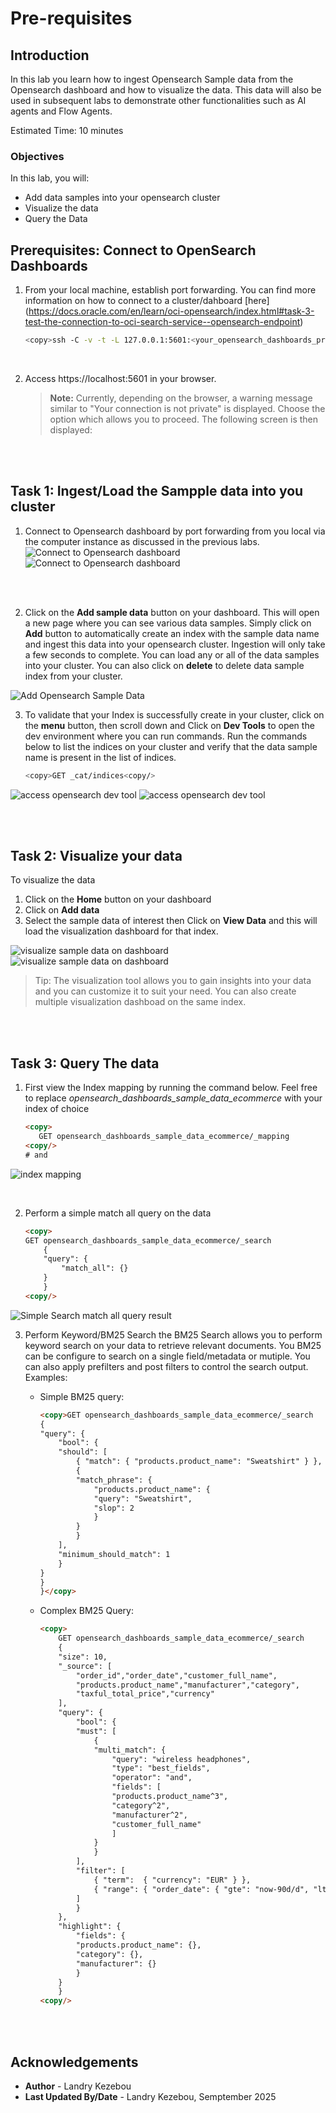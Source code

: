 # Pre-requisites

## Introduction

In this lab you learn how to ingest Opensearch Sample data from the Opensearch dashboard and how to visualize the data.
This data will also be used in subsequent labs to demonstrate other functionalities such as AI agents and Flow Agents.

Estimated Time: 10 minutes

### Objectives

In this lab, you will:

- Add data samples into your opensearch cluster
- Visualize the data
- Query the Data

## Prerequisites: Connect to OpenSearch Dashboards

1. From your local machine, establish port forwarding. You can find more information on how to connect to a cluster/dahboard [here] (https://docs.oracle.com/en/learn/oci-opensearch/index.html#task-3-test-the-connection-to-oci-search-service--opensearch-endpoint)


      ```bash
      <copy>ssh -C -v -t -L 127.0.0.1:5601:<your_opensearch_dashboards_private_IP>:5601 opc@<your_instance_public_ip> -i <path_to_your_private_key></copy>
      ```
<br />

2. Access https://localhost:5601 in your browser.
   > **Note:** Currently, depending on the browser, a warning message similar to "Your connection is not private" is displayed. Choose the option which allows you to proceed. The following screen is then displayed:

<br /><br />

## Task 1: Ingest/Load the Sampple data into you cluster

1. Connect to Opensearch dashboard by port forwarding from you local via the computer instance as discussed in the previous labs.
![Connect to Opensearch dashboard](../prerequisites/images/opensearch-dashboard-1.png)
![Connect to Opensearch dashboard](../prerequisites/images/opensearch-dashboard-2.png)


<br /><br />

2. Click on the **Add sample data** button on your dashboard. This will open a new page where you can see various data samples. Simply click on **Add** button to automatically create an index with the sample data name and  ingest this data into your opensearch cluster. Ingestion will only take a few seconds to complete. You can load any or all of the data samples into your cluster. You can also click on  **delete** to delete data sample index from your cluster.

![Add Opensearch Sample Data](images/add-opensearch-data-samples-1.png)

3. To validate that your Index is successfully create in your cluster, click on the **menu** button, then scroll down and Click on **Dev Tools** to open the dev environment where you can run commands. Run the commands below to list the indices on your cluster and verify that the data sample name is present in the list of indices.

    ```bash
    <copy>GET _cat/indices<copy/>
    ```
![access opensearch dev tool](images/opensearch-dashboard-access-dev-tools.png)
![access opensearch dev tool](images/opensearch-dashboard-access-dev-tools-2.png)



<br /><br />

## Task 2: Visualize your data
To visualize the data
1. Click on the **Home** button on your dashboard
2. Click on **Add data**
3. Select the sample data of interest then Click  on **View Data** and this will load the visualization dashboard for that index.

![visualize sample data on dashboard](images/visualize-data-1.png)
![visualize sample data on dashboard](images/visualize-data-2.png)

> Tip: The visualization tool allows you to gain insights into your data and you can customize it to suit your need. You can also create multiple visualization dashboad on the same index.



<br /><br />

## Task 3: Query The data

1. First view the Index mapping by running the command below. Feel free to replace *opensearch_dashboards_sample_data_ecommerce* with your index of choice
     ```html
    <copy>
        GET opensearch_dashboards_sample_data_ecommerce/_mapping
     <copy/>
    # and

![index mapping](images/index-mapping.png)

<br />

2. Perform a simple match all query on the data
    ```html
    <copy>
    GET opensearch_dashboards_sample_data_ecommerce/_search
        {
        "query": {
            "match_all": {}
        }
        }
    <copy/>
    ```
![Simple Search match all query result](images/simple-search.png)


3. Perform Keyword/BM25 Search 
the BM25 Search allows you to perform keyword search on your data to retrieve relevant documents. You BM25 can be configure to search on a single field/metadata or mutiple. 
You can also apply prefilters and post filters to control the search output.
Examples:
    - Simple BM25 query:
        ```html
        <copy>GET opensearch_dashboards_sample_data_ecommerce/_search
        {
        "query": {
            "bool": {
            "should": [
                { "match": { "products.product_name": "Sweatshirt" } },
                {
                "match_phrase": {
                    "products.product_name": {
                    "query": "Sweatshirt",
                    "slop": 2
                    }
                }
                }
            ],
            "minimum_should_match": 1
            }
        }
        }
        }</copy>
        ```

    - Complex BM25 Query:

        ```html
        <copy>
            GET opensearch_dashboards_sample_data_ecommerce/_search
            {
            "size": 10,
            "_source": [
                "order_id","order_date","customer_full_name",
                "products.product_name","manufacturer","category",
                "taxful_total_price","currency"
            ],
            "query": {
                "bool": {
                "must": [
                    {
                    "multi_match": {
                        "query": "wireless headphones",
                        "type": "best_fields",
                        "operator": "and",
                        "fields": [
                        "products.product_name^3",
                        "category^2",
                        "manufacturer^2",
                        "customer_full_name"
                        ]
                    }
                    }
                ],
                "filter": [
                    { "term":  { "currency": "EUR" } },
                    { "range": { "order_date": { "gte": "now-90d/d", "lte": "now" } } }
                ]
                }
            },
            "highlight": {
                "fields": {
                "products.product_name": {},
                "category": {},
                "manufacturer": {}
                }
            }
            }
        <copy/>
        ```

<br /><br />






## Acknowledgements

* **Author** - Landry Kezebou
* **Last Updated By/Date** - Landry Kezebou, Semptember 2025
